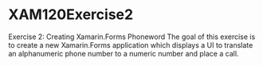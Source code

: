 # XAM120Exercise2

Exercise 2: Creating Xamarin.Forms Phoneword
The goal of this exercise is to create a new Xamarin.Forms application which displays a UI to translate an alphanumeric phone number to a numeric number and place a call. 
